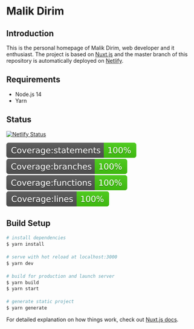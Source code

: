 # Malik Dirim

## Introduction

This is the personal homepage of Malik Dirim, web developer and it enthusiast. The project is based on [Nuxt.js](https://nuxtjs.org/) and the master branch of this repository is automatically deployed on [Netlify](https://www.netlify.com/).

## Requirements

- Node.js 14
- Yarn

## Status

[![Netlify Status](https://api.netlify.com/api/v1/badges/26083516-f5bd-4b86-91c2-3f310018a0f2/deploy-status)](https://app.netlify.com/sites/quizzical-swartz-07c1b3/deploys)

![Statements](/static/badges/badge-statements.svg) ![Branches](/static/badges/badge-branches.svg) ![Functions](/static/badges/badge-functions.svg) ![Lines](/static/badges/badge-lines.svg)

## Build Setup

```bash
# install dependencies
$ yarn install

# serve with hot reload at localhost:3000
$ yarn dev

# build for production and launch server
$ yarn build
$ yarn start

# generate static project
$ yarn generate
```

For detailed explanation on how things work, check out [Nuxt.js docs](https://nuxtjs.org).
